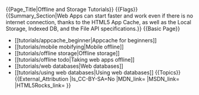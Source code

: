 {{Page_Title|Offline and Storage Tutorials}}
{{Flags}}
{{Summary_Section|Web Apps can start faster and work even if there is no internet connection, thanks to the HTML5 App Cache, as well as the Local Storage, Indexed DB, and the File API specifications.}}
{{Basic Page}}
* [[tutorials/appcache_beginner|Appcache for beginners]]
* [[tutorials/mobile mobifying|Mobile offline]]
* [[tutorials/offline storage|Offline storage]]
* [[tutorials/offline todo|Taking web apps offline]]
* [[tutorials/web databases|Web databases]]
* [[tutorials/using web databases|Using web databases]]
{{Topics}}
{{External_Attribution
|Is_CC-BY-SA=No
|MDN_link=
|MSDN_link=
|HTML5Rocks_link=
}}